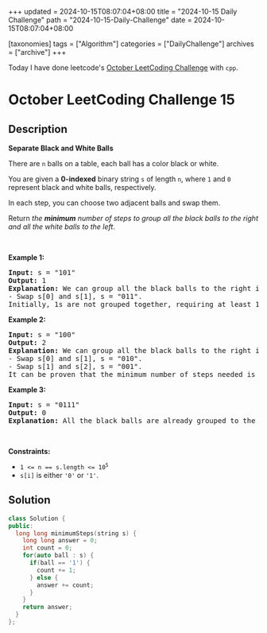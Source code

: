 +++
updated = 2024-10-15T08:07:04+08:00
title = "2024-10-15 Daily Challenge"
path = "2024-10-15-Daily-Challenge"
date = 2024-10-15T08:07:04+08:00

[taxonomies]
tags = ["Algorithm"]
categories = ["DailyChallenge"]
archives = ["archive"]
+++

Today I have done leetcode's [October LeetCoding Challenge](https://leetcode.com/problems/separate-black-and-white-balls/) with `cpp`.

<!-- more -->

# October LeetCoding Challenge 15

## Description

**Separate Black and White Balls**

<p>There are <code>n</code> balls on a table, each ball has a color black or white.</p>

<p>You are given a <strong>0-indexed</strong> binary string <code>s</code> of length <code>n</code>, where <code>1</code> and <code>0</code> represent black and white balls, respectively.</p>

<p>In each step, you can choose two adjacent balls and swap them.</p>

<p>Return <em>the <strong>minimum</strong> number of steps to group all the black balls to the right and all the white balls to the left</em>.</p>

<p>&nbsp;</p>
<p><strong class="example">Example 1:</strong></p>

<pre>
<strong>Input:</strong> s = &quot;101&quot;
<strong>Output:</strong> 1
<strong>Explanation:</strong> We can group all the black balls to the right in the following way:
- Swap s[0] and s[1], s = &quot;011&quot;.
Initially, 1s are not grouped together, requiring at least 1 step to group them to the right.</pre>

<p><strong class="example">Example 2:</strong></p>

<pre>
<strong>Input:</strong> s = &quot;100&quot;
<strong>Output:</strong> 2
<strong>Explanation:</strong> We can group all the black balls to the right in the following way:
- Swap s[0] and s[1], s = &quot;010&quot;.
- Swap s[1] and s[2], s = &quot;001&quot;.
It can be proven that the minimum number of steps needed is 2.
</pre>

<p><strong class="example">Example 3:</strong></p>

<pre>
<strong>Input:</strong> s = &quot;0111&quot;
<strong>Output:</strong> 0
<strong>Explanation:</strong> All the black balls are already grouped to the right.
</pre>

<p>&nbsp;</p>
<p><strong>Constraints:</strong></p>

<ul>
	<li><code>1 &lt;= n == s.length &lt;= 10<sup>5</sup></code></li>
	<li><code>s[i]</code> is either <code>&#39;0&#39;</code> or <code>&#39;1&#39;</code>.</li>
</ul>


## Solution

``` cpp
class Solution {
public:
  long long minimumSteps(string s) {
    long long answer = 0;
    int count = 0;
    for(auto ball : s) {
      if(ball == '1') {
        count += 1;
      } else {
        answer += count;
      }
    }
    return answer;
  }
};

```
